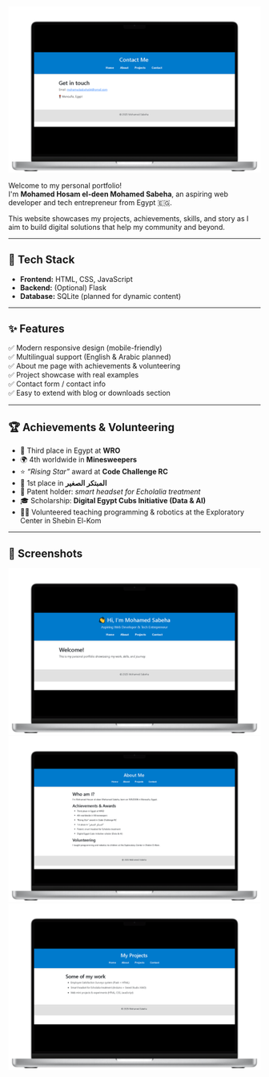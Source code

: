 ![🌟 Mohamed Sabeha Portfolio](assets/images/contact.png)

Welcome to my personal portfolio!  
I'm **Mohamed Hosam el-deen Mohamed Sabeha**, an aspiring web developer and tech entrepreneur from Egypt 🇪🇬.

This website showcases my projects, achievements, skills, and story as I aim to build digital solutions that help my community and beyond.

---

## 🧰 Tech Stack
- **Frontend:** HTML, CSS, JavaScript
- **Backend:** (Optional) Flask
- **Database:** SQLite (planned for dynamic content)

---

## ✨ Features
✅ Modern responsive design (mobile-friendly)  
✅ Multilingual support (English & Arabic planned)  
✅ About me page with achievements & volunteering  
✅ Project showcase with real examples  
✅ Contact form / contact info  
✅ Easy to extend with blog or downloads section

---

## 🏆 Achievements & Volunteering
- 🥉 Third place in Egypt at **WRO**
- 🌍 4th worldwide in **Minesweepers**
- ⭐ *“Rising Star”* award at **Code Challenge RC**
- 🥇 1st place in **المبتكر الصغير**
- 📜 Patent holder: *smart headset for Echolalia treatment*
- 🎓 Scholarship: **Digital Egypt Cubs Initiative (Data & AI)**
- 👨‍🏫 Volunteered teaching programming & robotics at the Exploratory Center in Shebin El-Kom

---

## 📸 Screenshots
![Homepage](assets/images/homepage.png)
![About page](assets/images/about.png)
![Projects page](assets/images/projects.png)
